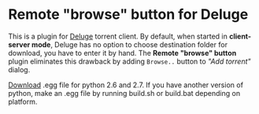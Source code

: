 Remote "browse" button for Deluge
==========

This is a plugin for [Deluge](http://deluge-torrent.org) torrent client.
By default, when started in **client-server mode**, Deluge has no option to choose destination folder for download, you have to enter it by hand.
The **Remote "browse" button** plugin eliminates this drawback by adding `Browse..` button to *"Add torrent"* dialog.

[Download](https://github.com/dredkin/deluge-rbb/releases) .egg file for python 2.6 and 2.7.
If you have another version of python, make an .egg file by running build.sh or build.bat depending on platform.
